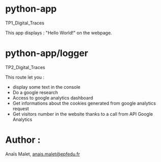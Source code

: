 # python-app
TP1_Digital_Traces

This app displays : "Hello World!" on the webpage.

# python-app/logger
TP2_Digital_Traces

This route let you : 

- display some text in the console
- Do a google research
- Access to google analytics dashboard
- Get informations about the cookies generated from google analytics request
- Get visitors number in the website thanks to a call from API Google Analytics
  
# Author :
Anaïs Malet, anais.malet@epfedu.fr
